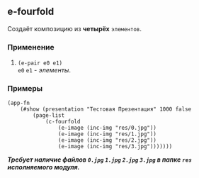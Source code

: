## e-fourfold
Создаёт композицию из __четырёх__ `элементов`.

### Применение

1. `(e-pair e0 e1)`<br>
`e0` `e1` - _элементы_.

### Примеры

```pihta
(app-fn
    (#show (presentation "Тестовая Презентация" 1000 false
        (page-list
            (c-fourfold
                (e-image (inc-img "res/0.jpg"))
                (e-image (inc-img "res/1.jpg"))
                (e-image (inc-img "res/2.jpg"))
                (e-image (inc-img "res/3.jpg")))))))
```

***Требует наличие файлов `0.jpg` `1.jpg` `2.jpg` `3.jpg` в папке `res` исполняемого модуля.***